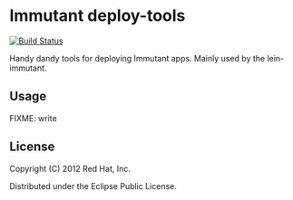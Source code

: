 # Immutant deploy-tools

[![Build Status](https://secure.travis-ci.org/immutant/deploy-tools.png)](http://travis-ci.org/immutant/deploy-tools)

Handy dandy tools for deploying Immutant apps. Mainly
used by the lein-immutant.

## Usage

FIXME: write

## License

Copyright (C) 2012 Red Hat, Inc.

Distributed under the Eclipse Public License.
